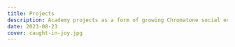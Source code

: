 ```yaml
---
title: Projects
description: Academy projects as a form of growing Chromatone social ecosystem
date: 2023-08-23
cover: caught-in-joy.jpg
---
```


<script setup>
import { data } from '#/data/academy.data'
</script>

<ProjectList :projects="data?.projects"/>
